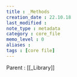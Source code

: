 ```yaml
---
title : _Methods
creation_date : 22.10.18
last_modified :
note_type : metadata
category : core_file
memo_level : 0
aliases : 
tags : [core file]
---
```


Parent : [[_Library]]